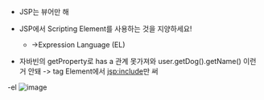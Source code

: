 - JSP는 뷰어만 해
- JSP에서 Scripting Element를 사용하는 것을 지양하세요!
  - ->Expression Language (EL)
 
- 자바빈의 getProperty로 has a 관계 못가져와 user.getDog().getName() 이런 거 안돼
-> tag Element에서 <jsp:include>만 써

-el
![image](https://github.com/tnduf6864/TIL/assets/66365553/c8d9c9e4-64c7-42fb-9eff-20eb2be8828d)
